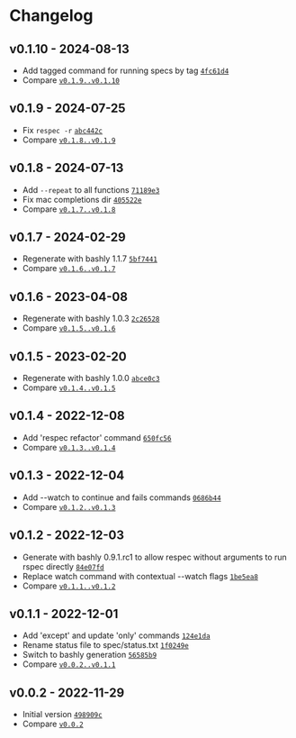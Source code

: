 Changelog
========================================

v0.1.10 - 2024-08-13
----------------------------------------

- Add tagged command for running specs by tag [`4fc61d4`](https://github.com/DannyBen/respec/commit/4fc61d4)
- Compare [`v0.1.9..v0.1.10`](https://github.com/dannyben/respec/compare/v0.1.9..v0.1.10)


v0.1.9 - 2024-07-25
----------------------------------------

- Fix `respec -r` [`abc442c`](https://github.com/DannyBen/respec/commit/abc442c)
- Compare [`v0.1.8..v0.1.9`](https://github.com/dannyben/respec/compare/v0.1.8..v0.1.9)


v0.1.8 - 2024-07-13
----------------------------------------

- Add `--repeat` to all functions [`71189e3`](https://github.com/DannyBen/respec/commit/71189e3)
- Fix mac completions dir [`405522e`](https://github.com/DannyBen/respec/commit/405522e)
- Compare [`v0.1.7..v0.1.8`](https://github.com/dannyben/respec/compare/v0.1.7..v0.1.8)


v0.1.7 - 2024-02-29
----------------------------------------

- Regenerate with bashly 1.1.7 [`5bf7441`](https://github.com/DannyBen/respec/commit/5bf7441)
- Compare [`v0.1.6..v0.1.7`](https://github.com/dannyben/respec/compare/v0.1.6..v0.1.7)


v0.1.6 - 2023-04-08
----------------------------------------

- Regenerate with bashly 1.0.3 [`2c26528`](https://github.com/DannyBen/respec/commit/2c26528)
- Compare [`v0.1.5..v0.1.6`](https://github.com/dannyben/respec/compare/v0.1.5..v0.1.6)


v0.1.5 - 2023-02-20
----------------------------------------

- Regenerate with bashly 1.0.0 [`abce0c3`](https://github.com/DannyBen/respec/commit/abce0c3)
- Compare [`v0.1.4..v0.1.5`](https://github.com/dannyben/respec/compare/v0.1.4..v0.1.5)


v0.1.4 - 2022-12-08
----------------------------------------

- Add 'respec refactor' command [`650fc56`](https://github.com/DannyBen/respec/commit/650fc56)
- Compare [`v0.1.3..v0.1.4`](https://github.com/dannyben/respec/compare/v0.1.3..v0.1.4)


v0.1.3 - 2022-12-04
----------------------------------------

- Add --watch to continue and fails commands [`0686b44`](https://github.com/DannyBen/respec/commit/0686b44)
- Compare [`v0.1.2..v0.1.3`](https://github.com/dannyben/respec/compare/v0.1.2..v0.1.3)


v0.1.2 - 2022-12-03
----------------------------------------

- Generate with bashly 0.9.1.rc1 to allow respec without arguments to run rspec directly [`84e07fd`](https://github.com/DannyBen/respec/commit/84e07fd)
- Replace watch command with contextual --watch flags [`1be5ea8`](https://github.com/DannyBen/respec/commit/1be5ea8)
- Compare [`v0.1.1..v0.1.2`](https://github.com/dannyben/respec/compare/v0.1.1..v0.1.2)


v0.1.1 - 2022-12-01
----------------------------------------

- Add 'except' and update 'only' commands [`124e1da`](https://github.com/DannyBen/respec/commit/124e1da)
- Rename status file to spec/status.txt [`1f0249e`](https://github.com/DannyBen/respec/commit/1f0249e)
- Switch to bashly generation [`56585b9`](https://github.com/DannyBen/respec/commit/56585b9)
- Compare [`v0.0.2..v0.1.1`](https://github.com/dannyben/respec/compare/v0.0.2..v0.1.1)


v0.0.2 - 2022-11-29
----------------------------------------

- Initial version [`498909c`](https://github.com/DannyBen/respec/commit/498909c)
- Compare [`v0.0.2`](https://github.com/dannyben/respec/compare/v0.0.2)


